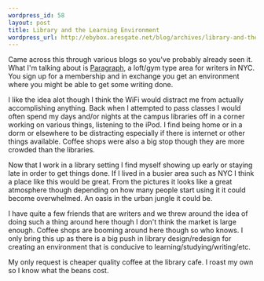 ```yaml
--- 
wordpress_id: 58
layout: post
title: Library and the Learning Environment
wordpress_url: http://ebybox.aresgate.net/blog/archives/library-and-the-learning-environment/
---
```

Came across this through various blogs so you've probably already seen it. What I'm talking about is <a href="http://www.paragraphny.com/">Paragraph</a>, a loft/gym type area for writers in NYC. You sign up for a membership and in exchange you get an environment where you might be able to get some writing done.

I like the idea alot though I think the WiFi would distract me from actually accomplishing anything. Back when I attempted to pass classes I would often spend my days and/or nights at the campus libraries off in a corner working on various things, listening to the iPod. I find being home or in a dorm or elsewhere to be distracting especially if there is internet or other things available. Coffee shops were also a big stop though they are more crowded than the libraries.

Now that I work in a library setting I find myself showing up early or staying late in order to get things done. If I lived in a busier area such as NYC I think a place like this would be great. From the pictures it looks like a great atmosphere though depending on how many people start using it it could become overwhelmed. An oasis in the urban jungle it could be.

I have quite a few friends that are writers and we threw around the idea of doing such a thing around here though I don't think the market is large enough. Coffee shops are booming around here though so who knows. I only bring this up as there is a big push in library design/redesign for creating an environment that is conducive to learning/studying/writing/etc.

My only request is cheaper quality coffee at the library cafe. I roast my own so I know what the beans cost.
